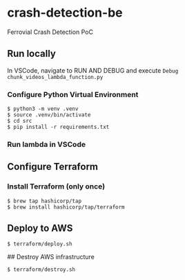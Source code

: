 # crash-detection-be
Ferrovial Crash Detection PoC

## Run locally
In VSCode, navigate to RUN AND DEBUG and execute `Debug chunk_videos_lambda_function.py`


### Configure Python Virtual Environment
```
$ python3 -m venv .venv
$ source .venv/bin/activate
$ cd src
$ pip install -r requirements.txt
```

### Run lambda in VSCode


## Configure Terraform

### Install Terraform (only once)

```
$ brew tap hashicorp/tap
$ brew install hashicorp/tap/terraform
```

## Deploy to AWS
```
$ terraform/deploy.sh
```

## Destroy AWS infrastructure
```
$ terraform/destroy.sh

```

